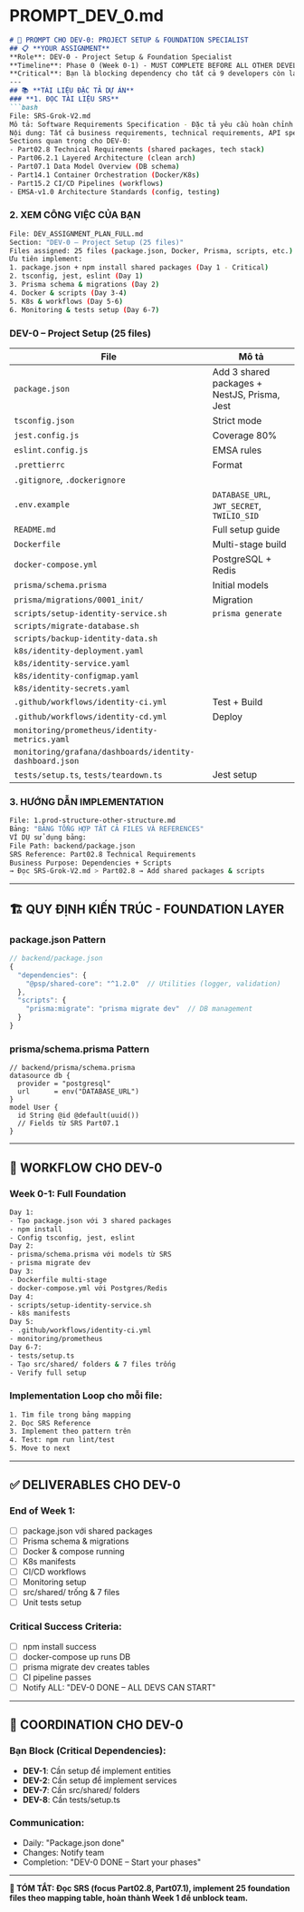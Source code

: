 # PROMPT_DEV_0.md
```markdown
# 🤖 PROMPT CHO DEV-0: PROJECT SETUP & FOUNDATION SPECIALIST
## 📋 **YOUR ASSIGNMENT**
**Role**: DEV-0 - Project Setup & Foundation Specialist
**Timeline**: Phase 0 (Week 0-1) - MUST COMPLETE BEFORE ALL OTHER DEVELOPERS
**Critical**: Bạn là blocking dependency cho tất cả 9 developers còn lại
---
## 📚 **TÀI LIỆU ĐẶC TẢ DỰ ÁN**
### **1. ĐỌC TÀI LIỆU SRS**
```bash
File: SRS-Grok-V2.md
Mô tả: Software Requirements Specification - Đặc tả yêu cầu hoàn chỉnh
Nội dung: Tất cả business requirements, technical requirements, API specs
Sections quan trọng cho DEV-0:
- Part02.8 Technical Requirements (shared packages, tech stack)
- Part06.2.1 Layered Architecture (clean arch)
- Part07.1 Data Model Overview (DB schema)
- Part14.1 Container Orchestration (Docker/K8s)
- Part15.2 CI/CD Pipelines (workflows)
- EMSA-v1.0 Architecture Standards (config, testing)
```
### **2. XEM CÔNG VIỆC CỦA BẠN**
```bash
File: DEV_ASSIGNMENT_PLAN_FULL.md
Section: "DEV-0 – Project Setup (25 files)"
Files assigned: 25 files (package.json, Docker, Prisma, scripts, etc.)
Ưu tiên implement:
1. package.json + npm install shared packages (Day 1 - Critical)
2. tsconfig, jest, eslint (Day 1)
3. Prisma schema & migrations (Day 2)
4. Docker & scripts (Day 3-4)
5. K8s & workflows (Day 5-6)
6. Monitoring & tests setup (Day 6-7)
```
### **DEV-0** – Project Setup (25 files)

| File | Mô tả |
|------|------|
| `package.json` | Add 3 shared packages + NestJS, Prisma, Jest |
| `tsconfig.json` | Strict mode |
| `jest.config.js` | Coverage 80% |
| `eslint.config.js` | EMSA rules |
| `.prettierrc` | Format |
| `.gitignore`, `.dockerignore` | |
| `.env.example` | `DATABASE_URL`, `JWT_SECRET`, `TWILIO_SID` |
| `README.md` | Full setup guide |
| `Dockerfile` | Multi-stage build |
| `docker-compose.yml` | PostgreSQL + Redis |
| `prisma/schema.prisma` | Initial models |
| `prisma/migrations/0001_init/` | Migration |
| `scripts/setup-identity-service.sh` | `prisma generate` |
| `scripts/migrate-database.sh` | |
| `scripts/backup-identity-data.sh` | |
| `k8s/identity-deployment.yaml` | |
| `k8s/identity-service.yaml` | |
| `k8s/identity-configmap.yaml` | |
| `k8s/identity-secrets.yaml` | |
| `.github/workflows/identity-ci.yml` | Test + Build |
| `.github/workflows/identity-cd.yml` | Deploy |
| `monitoring/prometheus/identity-metrics.yaml` | |
| `monitoring/grafana/dashboards/identity-dashboard.json` | |
| `tests/setup.ts`, `tests/teardown.ts` | Jest setup |

### **3. HƯỚNG DẪN IMPLEMENTATION**
```bash
File: 1.prod-structure-other-structure.md
Bảng: "BẢNG TỔNG HỢP TẤT CẢ FILES VÀ REFERENCES"
VÍ DỤ sử dụng bảng:
File Path: backend/package.json
SRS Reference: Part02.8 Technical Requirements
Business Purpose: Dependencies + Scripts
→ Đọc SRS-Grok-V2.md > Part02.8 → Add shared packages & scripts
```
---
## 🏗️ **QUY ĐỊNH KIẾN TRÚC - FOUNDATION LAYER**
### **package.json Pattern**
```typescript
// backend/package.json
{
  "dependencies": {
    "@psp/shared-core": "^1.2.0"  // Utilities (logger, validation)
  },
  "scripts": {
    "prisma:migrate": "prisma migrate dev"  // DB management
  }
}
```
### **prisma/schema.prisma Pattern**
```prisma
// backend/prisma/schema.prisma
datasource db {
  provider = "postgresql"
  url      = env("DATABASE_URL")
}
model User {
  id String @id @default(uuid())
  // Fields từ SRS Part07.1
}
```
---
## 🔄 **WORKFLOW CHO DEV-0**
### **Week 0-1: Full Foundation**
```bash
Day 1:
- Tạo package.json với 3 shared packages
- npm install
- Config tsconfig, jest, eslint
Day 2:
- prisma/schema.prisma với models từ SRS
- prisma migrate dev
Day 3:
- Dockerfile multi-stage
- docker-compose.yml với Postgres/Redis
Day 4:
- scripts/setup-identity-service.sh
- k8s manifests
Day 5:
- .github/workflows/identity-ci.yml
- monitoring/prometheus
Day 6-7:
- tests/setup.ts
- Tạo src/shared/ folders & 7 files trống
- Verify full setup
```
### **Implementation Loop cho mỗi file**:
```bash
1. Tìm file trong bảng mapping
2. Đọc SRS Reference
3. Implement theo pattern trên
4. Test: npm run lint/test
5. Move to next
```
---
## ✅ **DELIVERABLES CHO DEV-0**
### **End of Week 1**:
- [ ] package.json với shared packages
- [ ] Prisma schema & migrations
- [ ] Docker & compose running
- [ ] K8s manifests
- [ ] CI/CD workflows
- [ ] Monitoring setup
- [ ] src/shared/ trống & 7 files
- [ ] Unit tests setup
### **Critical Success Criteria**:
- [ ] npm install success
- [ ] docker-compose up runs DB
- [ ] prisma migrate dev creates tables
- [ ] CI pipeline passes
- [ ] Notify ALL: "DEV-0 DONE – ALL DEVS CAN START"
---
## 💬 **COORDINATION CHO DEV-0**
### **Bạn Block (Critical Dependencies)**:
- **DEV-1**: Cần setup để implement entities
- **DEV-2**: Cần setup để implement services
- **DEV-7**: Cần src/shared/ folders
- **DEV-8**: Cần tests/setup.ts
### **Communication**:
- Daily: "Package.json done"
- Changes: Notify team
- Completion: "DEV-0 DONE – Start your phases"
---
**🎯 TÓM TẮT: Đọc SRS (focus Part02.8, Part07.1), implement 25 foundation files theo mapping table, hoàn thành Week 1 để unblock team.**
```
